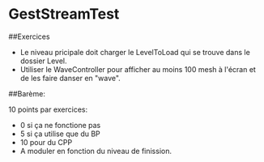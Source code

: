 # GestStreamTest

##Exercices

- Le niveau pricipale doit charger le LevelToLoad qui se trouve dans le dossier Level.
- Utiliser le WaveController pour afficher au moins 100 mesh à l'écran et de les faire danser en "wave".

##Barème:

10 points par exercices:
  - 0 si ça ne fonctione pas
  - 5 si ça utilise que du BP
  - 10 pour du CPP
  - A moduler en fonction du niveau de finission.
